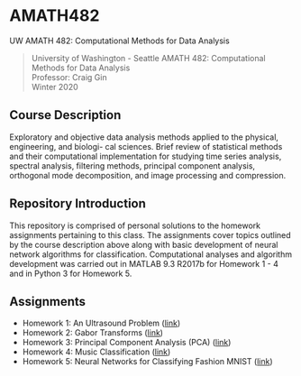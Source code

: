 # AMATH482
UW AMATH 482: Computational Methods for Data Analysis 
> University of Washington - Seattle
> AMATH 482: Computational Methods for Data Analysis    
> Professor: Craig Gin  
> Winter 2020

## Course Description
Exploratory and objective data analysis methods applied to the physical, engineering, and biologi-
cal sciences. Brief review of statistical methods and their computational implementation for studying time series analysis,
spectral analysis, filtering methods, principal component analysis, orthogonal mode decomposition, and image processing
and compression.

## Repository Introduction
This repository is comprised of personal solutions to the homework assignments pertaining to this class. The assignments
cover topics outlined by the course description above along with basic development of neural network algorithms for classification.
Computational analyses and algorithm development was carried out in MATLAB 9.3 R2017b for Homework 1 - 4 and in Python 3 for
Homework 5.

## Assignments

- Homework 1: An Ultrasound Problem ([link][1])
- Homework 2: Gabor Transforms ([link][2])
- Homework 3: Principal Component Analysis (PCA) ([link][3])
- Homework 4: Music Classification ([link][4])
- Homework 5: Neural Networks for Classifying Fashion MNIST ([link][5])

[1]: HW1/
[2]: HW2/
[3]: HW3/
[4]: HW4/
[5]: HW5/
